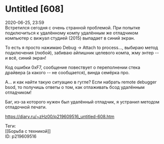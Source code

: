 Untitled [608]
===============

   
 2020-06-25, 23:59   
  Встретился сегодня с очень странной проблемой. При попытке подключиться к удалённому компу удалённым же отладчиком компьютер с вижуал студией (2015) выпадает в синий экран.   
   
 То есть я просто нажимаю Debug -> Attach to process..., выбираю метод подключения (любой), забиваю айпишник целевого компа, жму энтер -- и всё, синий экран!   
   
  Код ошибки 0xF7, сообщение повествует о переполнении стека драйвера (а какого -- не сообщается), винда семёрка про.    
   
 А... и как найти такую ситуацию в гугле? Если набрать remote debugger bsod, то получишь ответы о том, как отлаживать бсод удалённым отладчиком!   
   
 Баг, из-за которого нужен был удалённый отладчик, я устранил методом отладочной печати.   
    
 <https://diary.ru/~zHz00/p219609516_untitled-608.htm>   
   
 Теги:   
 [[Борьба с техникой]]   
 ID: p219609516